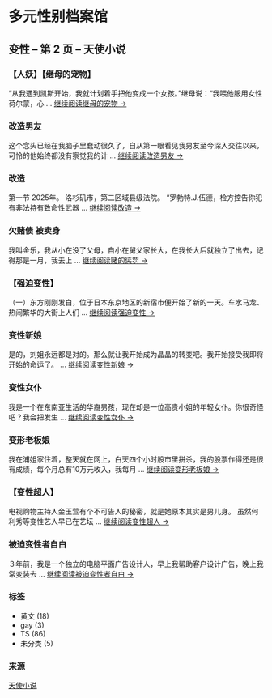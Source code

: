 # 多元性别档案馆

## 变性 – 第 2 页 – 天使小说

### 【人妖】【继母的宠物】
“从我遇到凯斯开始，我就计划着手把他变成一个女孩。”继母说：“我喂他服用女性荷尔蒙，心 … 
[继续阅读继母的宠物 →](https://ts5551.wordpress.com/2017/11/01/%e7%bb%a7%e6%af%8d%e7%9a%84%e5%ae%a0%e7%89%a9/)

### 改造男友
这个念头已经在我脑子里蠢动很久了，自从第一眼看见我男友至今深入交往以来，可怜的他始终都没有察觉我的计 …
[继续阅读改造男友 →](https://ts5551.wordpress.com/2017/11/01/%e6%94%b9%e9%80%a0%e7%94%b7%e5%8f%8b/)

### 改造
第一节 2025年。 洛杉矶市，第二区域县级法院。 “罗勃特.J.伍德，检方控告你犯有非法持有致命性武器 … 
[继续阅读改造 →](https://ts5551.wordpress.com/2017/11/01/%e6%94%b9%e9%80%a0/)

### 欠赌债 被卖身
我叫金乐，我从小在没了父母，自小在舅父家长大，在我长大后就独立了出去，记得那是一月，我去上 …
[继续阅读赌的惩罚 →](https://ts5551.wordpress.com/2017/11/01/%e8%b5%8c%e7%9a%84%e6%83%a9%e7%bd%9a/)

### 【强迫变性】
（一）东方刚刚发白，位于日本东京地区的新宿市便开始了新的一天。车水马龙、 热闹繁华的大街上人们 …
[继续阅读强迫变性 →](https://ts5551.wordpress.com/2017/10/28/%e5%bc%ba%e8%bf%ab%e5%8f%98%e6%80%a7/)

### 变性新娘 
是的，刘姐永远都是对的。那么就让我开始成为晶晶的转变吧。我开始接受我即将开始的命运了。 …
[继续阅读变性新娘 →](https://ts5551.wordpress.com/2017/10/27/%e5%8f%98%e6%80%a7%e6%96%b0%e5%a8%98/)

### 变性女仆 
我是一个在东南亚生活的华裔男孩，现在却是一位高贵小姐的年轻女仆。你很奇怪吧？我会把发生 …
[继续阅读变性女仆 →](https://ts5551.wordpress.com/2017/10/27/%e5%8f%98%e6%80%a7%e5%a5%b3%e4%bb%86/)

### 变形老板娘
我在浦姐家住着，整天就在网上，白天四个小时股市里拼杀，我的股票作得还是很有成绩，每个月总有10万元收入，我每月 …
[继续阅读变形老板娘 →](https://ts5551.wordpress.com/2017/10/27/%e5%8f%98%e5%bd%a2%e8%80%81%e6%9d%bf%e5%a8%98/)

### 【变性超人】
电视购物主持人金玉萱有个不可告人的秘密，就是她原本其实是男儿身。 虽然何利秀等变性艺人早已在艺坛 …
[继续阅读变性超人 →](https://ts5551.wordpress.com/2017/10/27/%e5%8f%98%e6%80%a7%e8%b6%85%e4%ba%ba/)

### 被迫变性者自白 
３年前，我是一个独立的电脑平面广告设计人，早上我帮助客户设计广告，晚上我常变装去 …
[继续阅读被迫变性者自白 →](https://ts5551.wordpress.com/2017/10/27/%e8%a2%ab%e8%bf%ab%e5%8f%98%e6%80%a7%e8%80%85%e8%87%aa%e7%99%bd/)

### 标签
- 黄文 (18)
- gay (3)
- TS (86)
- 未分类 (5)

### 来源
[天使小说](https://ts5551.wordpress.com/ "滚回至顶部")
<!-- tcd_original_link https://ts5551.wordpress.com/tag/%E5%8F%98%E6%80%A7/page/2/ -->
